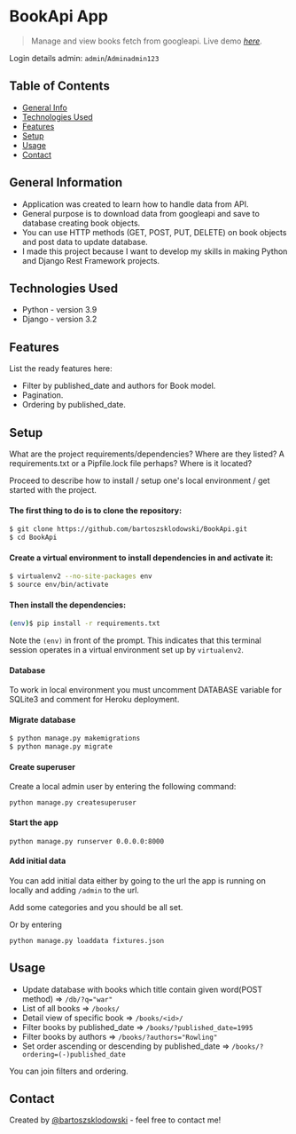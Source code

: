 # BookApi App
> Manage and view books fetch from googleapi.
> Live demo [_here_](https://google-book-api-skl.herokuapp.com/). <!-- If you have the project hosted somewhere, include the link here. -->

Login details admin: `admin`/`Adminadmin123`

## Table of Contents
* [General Info](#general-information)
* [Technologies Used](#technologies-used)
* [Features](#features)
* [Setup](#setup)
* [Usage](#usage)
* [Contact](#contact)


## General Information
- Application was created to learn how to handle data from API.
- General purpose is to download data from googleapi and save to database creating book objects.
- You can use HTTP methods (GET, POST, PUT, DELETE) on book objects and post data to update database.
- I made this project because I want to develop my skills in making Python and Django Rest Framework projects.


## Technologies Used
- Python - version 3.9
- Django - version 3.2


## Features
List the ready features here:
- Filter by published_date and authors for Book model.
- Pagination.
- Ordering by published_date.


## Setup

What are the project requirements/dependencies? Where are they listed? A requirements.txt or a Pipfile.lock file perhaps? Where is it located?

Proceed to describe how to install / setup one's local environment / get started with the project.

#### The first thing to do is to clone the repository:

```sh
$ git clone https://github.com/bartoszsklodowski/BookApi.git
$ cd BookApi
```

#### Create a virtual environment to install dependencies in and activate it:

```sh
$ virtualenv2 --no-site-packages env
$ source env/bin/activate
```

#### Then install the dependencies:

```sh
(env)$ pip install -r requirements.txt
```
Note the `(env)` in front of the prompt. This indicates that this terminal
session operates in a virtual environment set up by `virtualenv2`.

#### Database

To work in local environment you must uncomment DATABASE variable for SQLite3 and comment for Heroku deployment.

#### Migrate database

```sh
$ python manage.py makemigrations
$ python manage.py migrate
```

#### Create superuser

Create a local admin user by entering the following command:

`python manage.py createsuperuser`


#### Start the app

`python manage.py runserver 0.0.0.0:8000`

#### Add initial data

You can add initial data either by going to the url the app is running on locally and adding `/admin` to the url.

Add some categories and you should be all set.

Or by entering 

`python manage.py loaddata fixtures.json`

[comment]: <> (## Tests)

[comment]: <> (To run the tests, `cd` into the directory where `manage.py` is:)

[comment]: <> (```sh)

[comment]: <> (&#40;env&#41;$ python pytest)

[comment]: <> (```)

## Usage

* Update database with books which title contain given word(POST method) => `/db/?q="war"`
* List of all books => `/books/`
* Detail view of specific book => `/books/<id>/`
* Filter books by published_date => `/books/?published_date=1995`
* Filter books by authors => `/books/?authors="Rowling"`
* Set order ascending or descending by published_date => `/books/?ordering=(-)published_date`

You can join filters and ordering.

## Contact
Created by [@bartoszsklodowski](https://linkedin.com/in/bartosz-skłodowski) - feel free to contact me!